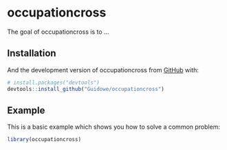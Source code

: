
<!-- README.md is generated from README.Rmd. Please edit that file -->
occupationcross
===============

<!-- badges: start -->
<!-- badges: end -->
The goal of occupationcross is to ...

Installation
------------

And the development version of occupationcross from [GitHub](https://github.com/) with:

``` r
# install.packages("devtools")
devtools::install_github("Guidowe/occupationcross")
```

Example
-------

This is a basic example which shows you how to solve a common problem:

``` r
library(occupationcross)
```

